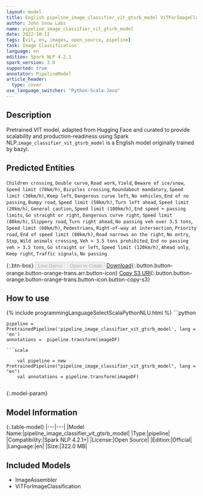 ```yaml
---
layout: model
title: English pipeline_image_classifier_vit_gtsrb_model ViTForImageClassification from bazyl
author: John Snow Labs
name: pipeline_image_classifier_vit_gtsrb_model
date: 2022-10-12
tags: [vit, en, images, open_source, pipeline]
task: Image Classification
language: en
edition: Spark NLP 4.2.1
spark_version: 3.0
supported: true
annotator: PipelineModel
article_header:
  type: cover
use_language_switcher: "Python-Scala-Java"
---
```


## Description

Pretrained VIT  model, adapted from Hugging Face and curated to provide scalability and production-readiness using Spark NLP.`image_classifier_vit_gtsrb_model` is a English model originally trained by bazyl.


## Predicted Entities

`Children crossing`, `Double curve`, `Road work`, `Yield`, `Beware of ice/snow`, `Speed limit (70km/h)`, `Bicycles crossing`, `Roundabout mandatory`, `Speed limit (30km/h)`, `Keep left`, `Dangerous curve left`, `No vehicles`, `End of no passing`, `Bumpy road`, `Speed limit (50km/h)`, `Turn left ahead`, `Speed limit (20km/h)`, `General caution`, `Speed limit (100km/h)`, `End speed + passing limits`, `Go straight or right`, `Dangerous curve right`, `Speed limit (80km/h)`, `Slippery road`, `Turn right ahead`, `No passing veh over 3.5 tons`, `Speed limit (60km/h)`, `Pedestrians`, `Right-of-way at intersection`, `Priority road`, `End of speed limit (80km/h)`, `Road narrows on the right`, `No entry`, `Stop`, `Wild animals crossing`, `Veh > 3.5 tons prohibited`, `End no passing veh > 3.5 tons`, `Go straight or left`, `Speed limit (120km/h)`, `Ahead only`, `Keep right`, `Traffic signals`, `No passing`



{:.btn-box}
<button class="button button-orange" disabled>Live Demo</button>
<button class="button button-orange" disabled>Open in Colab</button>
[Download](https://s3.amazonaws.com/auxdata.johnsnowlabs.com/public/models/pipeline_image_classifier_vit_gtsrb_model_en_4.2.1_3.0_1665570210978.zip){:.button.button-orange.button-orange-trans.arr.button-icon}
[Copy S3 URI](s3://auxdata.johnsnowlabs.com/public/models/pipeline_image_classifier_vit_gtsrb_model_en_4.2.1_3.0_1665570210978.zip){:.button.button-orange.button-orange-trans.button-icon.button-copy-s3}

## How to use



<div class="tabs-box" markdown="1">
{% include programmingLanguageSelectScalaPythonNLU.html %}
```python

    pipeline = PretrainedPipeline('pipeline_image_classifier_vit_gtsrb_model', lang = 'en')
    annotations =  pipeline.transform(imageDF)
    
```
```scala

    val pipeline = new PretrainedPipeline("pipeline_image_classifier_vit_gtsrb_model", lang = "en")
    val annotations = pipeline.transform(imageDF)
    
```
</div>

{:.model-param}
## Model Information

{:.table-model}
|---|---|
|Model Name:|pipeline_image_classifier_vit_gtsrb_model|
|Type:|pipeline|
|Compatibility:|Spark NLP 4.2.1+|
|License:|Open Source|
|Edition:|Official|
|Language:|en|
|Size:|322.0 MB|

## Included Models

- ImageAssembler
- ViTForImageClassification
